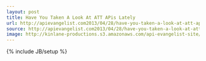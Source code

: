 ```yaml
---
layout: post
title: Have You Taken A Look At ATT APis Lately
url: http://apievangelist.com2013/04/28/have-you-taken-a-look-at-att-apis-lately/
source: http://apievangelist.com2013/04/28/have-you-taken-a-look-at-att-apis-lately/
image: http://kinlane-productions.s3.amazonaws.com/api-evangelist-site/blog/att-developer-program-logo.png
---
```

{% include JB/setup %}